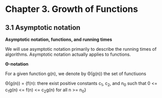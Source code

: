 # Chapter 3. Growth of Functions

## 3.1 Asymptotic notation

**Asymptotic notation, functions, and running times**

We will use asymptotic notation primarily to describe the running times of algorithms. Asymptotic notation actually applies to functions.

**&Theta;-notation**

For a given function g(n), we denote by &Theta;(g(n)) the set of functiuons

&Theta;(g(n)) = {f(n): there exist positive constants c<sub>1</sub>, c<sub>2</sub>, and n<sub>0</sub> such that 0 <= c<sub>1</sub>g(n) <= f(n) <= c<sub>2</sub>g(n) for all n >= n<sub>0</sub>}

